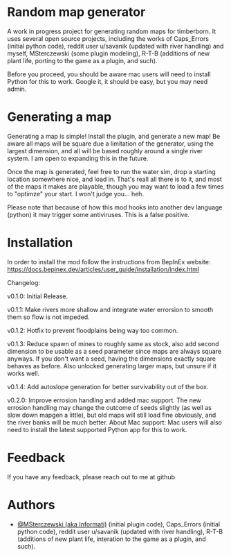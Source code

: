
# Random map generator

A work in progress project for generating random maps for timberborn.
It uses several open source projects, including the works of Caps_Errors (initial python code), reddit user u/savanik (updated with river handling) and myself, MSterczewski (some plugin modeling), R-T-B (additions of new plant life, porting to the game as a plugin, and such).

Before you proceed, you should be aware mac users will need to install Python for this to work.  Google it, it should be easy, but you may need admin.
# Generating a map
Generating a map is simple!  Install the plugin, and generate a new map!  Be aware all maps will be square due a limitation of the generator, using the largest dimension, and all will be based roughly around a single river system.  I am open to expanding this in the future.

Once the map is generated, feel free to run the water sim, drop a starting location somewhere nice, and load in.  That's reall all there is to it, and most of the maps it makes are playable, though you may want to load a few times to "optimze" your start.  I won't judge you... heh.

Please note that because of how this mod hooks into another dev language (python) it may trigger some antiviruses.  This is a false positive.

# Installation
In order to install the mod follow the instructions from BepInEx website:
https://docs.bepinex.dev/articles/user_guide/installation/index.html

Changelog:

v0.1.0: Initial Release.

v0.1.1: Make rivers more shallow and integrate water errorsion to smooth them so flow is not impeded.

v0.1.2: Hotfix to prevent floodplains being way too common.

v0.1.3: Reduce spawn of mines to roughly same as stock, also add second dimension to be usable as a seed parameter since maps are always square anyways.  If you don't want a seed, having the dimensions exactly square behaves as before.  Also unlocked generating larger maps, but unsure if it works well.

v0.1.4: Add autoslope generation for better survivability out of the box.

v0.2.0: Improve errosion handling and added mac support.  The new errosion handling may change the outcome of seeds slightly (as well as slow down mapgen a little), but old maps will still load fine obviously, and the river banks will be much better.  About Mac support:  Mac users will also need to install the latest supported Python app for this to work.
    
# Feedback

If you have any feedback, please reach out to me at github

  
# Authors

- [@MSterczewski (aka Informati)](https://github.com/MSterczewski) (initial plugin code), Caps_Errors (initial python code), reddit user u/savanik (updated with river handling), R-T-B (additions of new plant life, interation to the game as a plugin, and such).

  